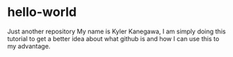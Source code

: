 # hello-world
Just another repository
My name is Kyler Kanegawa, I am simply doing this tutorial to get a better idea about what github is and how I can use this to my advantage.
